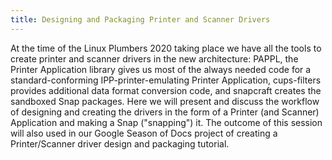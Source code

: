 ```yaml
---
title: Designing and Packaging Printer and Scanner Drivers
---
```

At the time of the Linux Plumbers 2020 taking place we have all the tools to create printer and scanner drivers in the new architecture: PAPPL, the Printer Application library gives us most of the always needed code for a standard-conforming IPP-printer-emulating Printer Application, cups-filters provides additional data format conversion code, and snapcraft creates the sandboxed Snap packages.
Here we will present and discuss the workflow of designing and creating the drivers in the form of a Printer (and Scanner) Application and making a Snap ("snapping") it.
The outcome of this session will also used in our Google Season of Docs project of creating a Printer/Scanner driver design and packaging tutorial.
